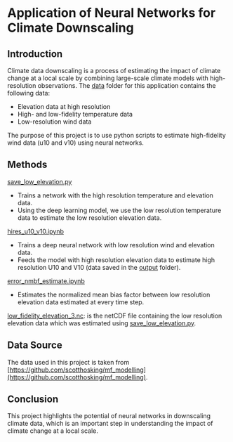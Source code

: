 # Application of Neural Networks for Climate Downscaling

## Introduction

Climate data downscaling is a process of estimating the impact of climate change at a local scale by combining large-scale climate models with high-resolution observations. The [data](data) folder for this application contains the following data:

- Elevation data at high resolution
- High- and low-fidelity temperature data
- Low-resolution wind data

The purpose of this project is to use python scripts to estimate high-fidelity wind data (u10 and v10) using neural networks. 

## Methods 

[save_low_elevation.py](save_low_elevation.py)
- Trains a network with the high resolution temperature and elevation data.
- Using the deep learning model, we use the low resolution temperature data to estimate the low resolution elevation data.

[hires_u10_v10.ipynb](hires_u10_v10.ipynb)
- Trains a deep neural network with low resolution wind and elevation data.
- Feeds the model with high resolution elevation data to estimate high resolution U10 and V10 (data saved in the [output](output) folder).

[error_nmbf_estimate.ipynb](error_nmbf_estimate.ipynb)
- Estimates the normalized mean bias factor between low resolution elevation data estimated at every time step.

[low_fidelity_elevation_3.nc](low_fidelity_elevation_3.nc): is the netCDF file containing the low resolution elevation data which was estimated using [save_low_elevation.py](save_low_elevation.py).


## Data Source

The data used in this project is taken from [https://github.com/scotthosking/mf_modelling](https://github.com/scotthosking/mf_modelling). 

## Conclusion

This project highlights the potential of neural networks in downscaling climate data, which is an important step in understanding the impact of climate change at a local scale. 
